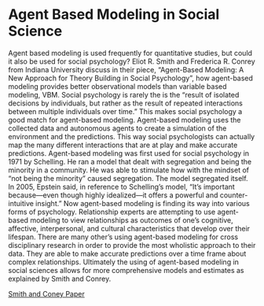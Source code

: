 # Agent Based Modeling in Social Science

Agent based modeling is used frequently for quantitative studies, but could it also be used for social psychology? Eliot R. Smith and Frederica R. Conrey from Indiana University discuss in their piece, “Agent-Based Modeling: A New Approach for Theory Building in Social Psychology”, how agent-based modeling provides better observational models than variable based modeling, VBM. Social psychology is rarely the is the “result of isolated decisions by individuals, but rather as the result of repeated interactions between multiple individuals over time.” This makes social psychology a good match for agent-based modeling. Agent-based modeling uses the collected data and autonomous agents to create a simulation of the environment and the predictions. This way social psychologists can actually map the many different interactions that are at play and make accurate predictions. Agent-based modeling was first used for social psychology in 1971 by Schelling. He ran a model that dealt with segregation and being the minority in a community. He was able to stimulate how with the mindset of “not being the minority” caused segregation. The model segregated itself. In 2005, Epstein said, in reference to Schelling’s model, “It’s important because—even though highly idealized—it offers a powerful and counter-intuitive insight.” Now agent-based modeling is finding its way into various forms of psychology. Relationship experts are attempting to use agent-based modeling to view relationships as outcomes of one’s cognitive, affective, interpersonal, and cultural characteristics that develop over their lifespan. There are many other’s using agent-based modeling for cross disciplinary research in order to provide the most wholistic approach to their data. They are able to make accurate predictions over a time frame about complex relationships. Ultimately the using of agent-based modeling in social sciences allows for more comprehensive models and estimates as explained by Smith and Conrey.

[Smith and Coney Paper](https://journals.sagepub.com/doi/pdf/10.1177/1088868306294789)
